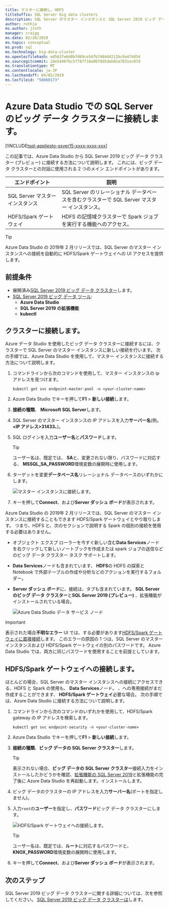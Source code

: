 ```yaml
---
title: マスターに接続し、HDFS
titleSuffix: SQL Server big data clusters
description: SQL Server のマスター インスタンスと SQL Server 2019 ビッグ データ クラスター (プレビュー) の HDFS/Spark ゲートウェイに接続する方法について説明します。
author: rothja
ms.author: jroth
manager: craigg
ms.date: 02/28/2019
ms.topic: conceptual
ms.prod: sql
ms.technology: big-data-cluster
ms.openlocfilehash: ed563fe6d0bfd69ce5dfb7484d4213bc9a47dd54
ms.sourcegitcommit: 2de5446fbc57787f18a907dd5deb02a7831ec07d
ms.translationtype: MT
ms.contentlocale: ja-JP
ms.lasthandoff: 04/02/2019
ms.locfileid: "58860173"
---
```

# <a name="connect-to-a-sql-server-big-data-cluster-with-azure-data-studio"></a>Azure Data Studio での SQL Server のビッグ データ クラスターに接続します。

[!INCLUDE[tsql-appliesto-ssver15-xxxx-xxxx-xxx](../includes/tsql-appliesto-ssver15-xxxx-xxxx-xxx.md)]

この記事では、Azure Data Studio から SQL Server 2019 ビッグ データ クラスター (プレビュー) に接続する方法について説明します。 これには、ビッグ データ クラスターとの対話に使用される 2 つのメイン エンドポイントがあります。

| エンドポイント | 説明 |
|---|---|
| SQL Server マスター インスタンス | SQL Server のリレーショナル データベースを含むクラスターで SQL Server マスター インスタンス。 |
| HDFS/Spark ゲートウェイ | HDFS の記憶域クラスターで Spark ジョブを実行する機能へのアクセス。 |

> [!TIP]
> Azure Data Studio の 2019年 2 月リリースでは、SQL Server のマスター インスタンスへの接続を自動的に HDFS/Spark ゲートウェイへの UI アクセスを提供します。

## <a name="prerequisites"></a>前提条件

- 展開済み[SQL Server 2019 ビッグ データ クラスター](deployment-guidance.md)します。
- [SQL Server 2019 ビッグ データ ツール](deploy-big-data-tools.md):
   - **Azure Data Studio**
   - **SQL Server 2019 の拡張機能**
   - **kubectl**

## <a id="master"></a> クラスターに接続します。

Azure データ Studio を使用したビッグ データ クラスターに接続するには、クラスターで SQL Server のマスター インスタンスに新しい接続を行います。 次の手順では、Azure Data Studio を使用して、マスター インスタンスに接続する方法について説明します。

1. コマンドラインから次のコマンドを使用して、マスター インスタンスの ip アドレスを見つけます。

   ```
   kubectl get svc endpoint-master-pool -n <your-cluster-name>
   ```

1. Azure Data Studio でキーを押して**F1** > **新しい接続**します。

1. **接続の種類**、 **Microsoft SQL Server**します。

1. SQL Server のマスター インスタンスの IP アドレスを入力**サーバー名**(例。**\<IP アドレス\>31433、**)。

1. SQL ログインを入力**ユーザー名**と**パスワード**します。

   > [!TIP]
   > ユーザー名は、既定では、 **SA**と、変更されない限り、パスワードに対応する、 **MSSQL_SA_PASSWORD**環境変数の展開時に使用します。

1. ターゲットを変更**データベース名**リレーショナル データベースのいずれかにします。

   ![マスター インスタンスに接続します。](./media/connect-to-big-data-cluster/connect-to-cluster.png)

1. キーを押して**Connect**、および**Server ダッシュ ボード**が表示されます。

Azure Data Studio の 2019年 2 月リリースでは、SQL Server のマスター インスタンスに接続することもできます HDFS/Spark ゲートウェイとやり取りします。 つまり、HDFS と、次のセクションで説明する Spark の個別の接続を使用する必要はありません。

- オブジェクト エクスプ ローラーを今すぐ新しい含む**Data Services**ノードを右クリックして新しいノートブックを作成または spark ジョブの送信などのビッグ データ クラスター タスク サポートします。 
- **Data Services**ノードも含まれています、 **HDFS**の HDFS の探索と Notebook で外部テーブルの作成や分析などのアクションを実行するフォルダー。
- **Server ダッシュ ボード**に、接続は、タブも含まれています。 **SQL Server のビッグ データ クラスター**と**SQL Server 2019 (プレビュー)** 、拡張機能がインストールされている場合。

   ![Azure Data Studio データ サービス ノード](./media/connect-to-big-data-cluster/connect-data-services-node.png)

> [!IMPORTANT]
> 表示された場合**不明なエラー** UI では、する必要があります[HDFS/Spark ゲートウェイに直接接続](#hdfs)します。 このエラーの原因の 1 つは、SQL Server のマスター インスタンスおよび HDFS/Spark ゲートウェイの別のパスワードです。 Azure Data Studio では、両方に同じパスワードを使用することを前提としています。
  
## <a id="hdfs"></a> HDFS/Spark ゲートウェイへの接続します。

ほとんどの場合、SQL Server のマスター インスタンスへの接続にアクセスできる、HDFS と Spark の使用も、 **Data Services**ノード。 、への専用接続がまだ作成することができます、 **HDFS/Spark ゲートウェイ**必要な場合。 次の手順では、Azure Data Studio に接続する方法について説明します。

1. コマンドラインから次のコマンドのいずれかを使用して、HDFS/Spark gateway の IP アドレスを検索します。

   ```
   kubectl get svc endpoint-security -n <your-cluster-name>
   ```
 
1. Azure Data Studio でキーを押して**F1** > **新しい接続**します。

1. **接続の種類**、**ビッグ データの SQL Server クラスター**します。

   > [!TIP]
   > 表示されない場合、**ビッグ データの SQL Server クラスター**接続入力をインストールしたかどうかを確認、[拡張機能の SQL Server 2019](../azure-data-studio/sql-server-2019-extension.md)と拡張機能の完了後に Azure Data Studio を再起動します。インストールします。

1. ビッグ データのクラスターの IP アドレスを入力**サーバー名**(ポートを指定しません)。

1. 入力`root`の**ユーザー**を指定し、**パスワード**ビッグ データ クラスターにします。

   ![HDFS/Spark ゲートウェイへの接続します。](./media/connect-to-big-data-cluster/connect-to-cluster-hdfs-spark.png)

   > [!TIP]
   > ユーザー名は、既定では、**ルート**に対応するパスワードと、 **KNOX_PASSWORD**環境変数の展開時に使用します。

1. キーを押して**Connect**、および**Server ダッシュ ボード**が表示されます。

## <a name="next-steps"></a>次のステップ

SQL Server 2019 ビッグ データ クラスターに関する詳細については、次を参照してください。 [SQL Server 2019 ビッグ データ クラスターは](big-data-cluster-overview.md)します。